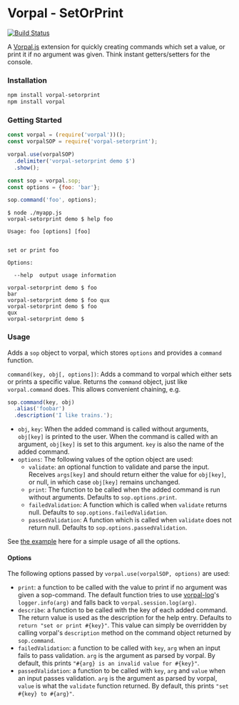 # Vorpal - SetOrPrint

[![Build Status](https://travis-ci.org/AljoschaMeyer/vorpal-setorprint.svg)](https://travis-ci.org/AljoschaMeyer/vorpal-setorprint)

A [Vorpal.js](https://github.com/dthree/vorpal) extension for quickly creating commands which set a value, or print it if no argument was given. Think instant getters/setters for the console.

### Installation

```bash
npm install vorpal-setorprint
npm install vorpal
```

### Getting Started

```js
const vorpal = (require('vorpal'))();
const vorpalSOP = require('vorpal-setorprint');

vorpal.use(vorpalSOP)
  .delimiter('vorpal-setorprint demo $')
  .show();

const sop = vorpal.sop;
const options = {foo: 'bar'};

sop.command('foo', options);
```

```
$ node ./myapp.js
vorpal-setorprint demo $ help foo

Usage: foo [options] [foo]


set or print foo

Options:

  --help  output usage information

vorpal-setorprint demo $ foo
bar
vorpal-setorprint demo $ foo qux
vorpal-setorprint demo $ foo
qux
vorpal-setorprint demo $
```

### Usage

Adds a `sop` object to vorpal, which stores `options` and provides a `command` function.

`command(key, obj[, options])`: Adds a command to vorpal which either sets or prints a specific value. Returns the `command` object, just like `vorpal.command` does. This allows convenient chaining, e.g.

```js
sop.command(key, obj)
  .alias('foobar')
  .description('I like trains.');
```

- `obj`, `key`: When the added command is called without arguments, `obj[key]` is printed to the user. When the command is called with an argument, `obj[key]` is set to this argument. `key` is also the name of the added command.
- `options`: The following values of the option object are used:
  - `validate`: an optional function to validate and parse the input. Receives `args[key]` and should return either the value for `obj[key]`, or null, in which case `obj[key]` remains unchanged.
  - `print`: The function to be called when the added command is run without arguments. Defaults to `sop.options.print`.
  - `failedValidation`: A function which is called when `validate` returns null. Defaults to `sop.options.failedValidation`.
  - `passedValidation`: A function which is called when `validate` does not return null. Defaults to `sop.options.passedValidation`.

See [the example](https://github.com/AljoschaMeyer/vorpal-log/tree/master/examples) here for a simple usage of all the options.

#### Options

The following options passed by `vorpal.use(vorpalSOP, options)` are used:

- `print`: a function to be called with the value to print if no argument was given a sop-command. The default function tries to use [vorpal-log](https://github.com/AljoschaMeyer/vorpal-log)'s `logger.info(arg)` and falls back to `vorpal.session.log(arg)`.
- `describe`: a function to be called with the key of each added command. The return value is used as the description for the help entry. Defaults to `return "set or print #{key}"`. This value can simply be overridden by calling vorpal's `description` method on the command object returned by `sop.command`.
- `failedValidation`: a function to be called with `key`, `arg` when an input fails to pass validation. `arg` is the argument as parsed by vorpal. By default, this prints `"#{arg} is an invalid value for #{key}"`.
- `passedValidation`: a function to be called with `key`, `arg` and `value` when an input passes validation. `arg` is the argument as parsed by vorpal, `value` is what the `validate` function returned. By default, this prints `"set #{key} to #{arg}"`.
